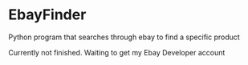 # EbayFinder
Python program that searches through ebay to find a specific product


Currently not finished. Waiting to get my Ebay Developer account
